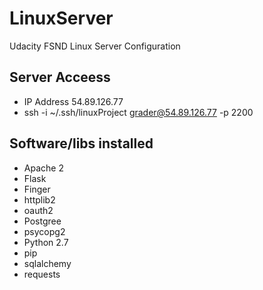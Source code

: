 # LinuxServer
Udacity FSND Linux Server Configuration 

## Server Acceess 

* IP Address 54.89.126.77
* ssh -i ~/.ssh/linuxProject grader@54.89.126.77 -p 2200

## Software/libs installed

* Apache 2
* Flask
* Finger
* httplib2
* oauth2
* Postgree
* psycopg2
* Python 2.7
* pip
* sqlalchemy
* requests
